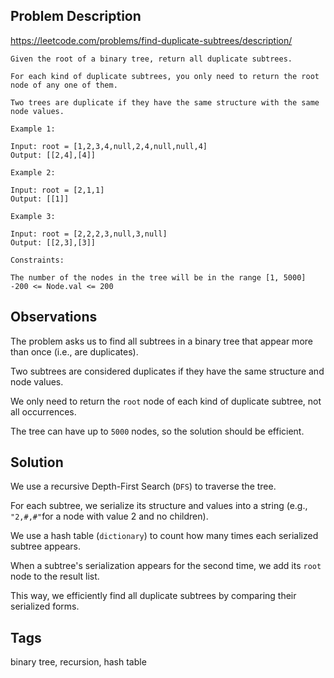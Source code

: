 ## Problem Description

https://leetcode.com/problems/find-duplicate-subtrees/description/

```
Given the root of a binary tree, return all duplicate subtrees.

For each kind of duplicate subtrees, you only need to return the root node of any one of them.

Two trees are duplicate if they have the same structure with the same node values.

Example 1:

Input: root = [1,2,3,4,null,2,4,null,null,4]
Output: [[2,4],[4]]

Example 2:

Input: root = [2,1,1]
Output: [[1]]

Example 3:

Input: root = [2,2,2,3,null,3,null]
Output: [[2,3],[3]]

Constraints:

The number of the nodes in the tree will be in the range [1, 5000]
-200 <= Node.val <= 200
```

## Observations

The problem asks us to find all subtrees in a binary tree that appear more than once (i.e., are duplicates).

Two subtrees are considered duplicates if they have the same structure and node values.

We only need to return the ```root``` node of each kind of duplicate subtree, not all occurrences.

The tree can have up to ```5000``` nodes, so the solution should be efficient.

## Solution

We use a recursive Depth-First Search (```DFS```) to traverse the tree.

For each subtree, we serialize its structure and values into a string (e.g., ```"2,#,#"```for a node with value 2 and no children).

We use a hash table (```dictionary```) to count how many times each serialized subtree appears.

When a subtree's serialization appears for the second time, we add its ```root``` node to the result list.

This way, we efficiently find all duplicate subtrees by comparing their serialized forms.

## Tags

binary tree, recursion, hash table